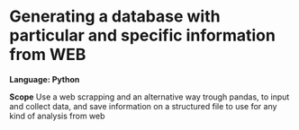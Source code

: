 # Generating a database with particular and specific information from WEB
**Language: Python**

**Scope** Use a web scrapping and an alternative way trough pandas, to input and collect data, and save information on a structured file to use for any kind of analysis from web

